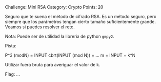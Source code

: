 Challenge: Mini RSA
Category: Crypto
Points: 20

Seguro que te suena el método de cifrado RSA. Es un método seguro, pero siempre que los parámetros tengan cierto tamaño suficientemente grande. Veamos si puedes resolver el reto.

Nota: Puede ser de utilidad la librería de python `gmpy2`.

Pista:

P^3 (modN) = INPUT
cbrt(INPUT (mod N)) = ...
m = INPUT + k\*N

Utilizar fuera bruta para averiguar el valor de k.

Flag: ...
